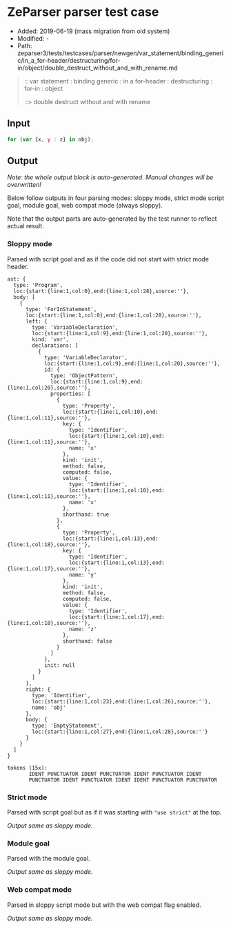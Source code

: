 # ZeParser parser test case

- Added: 2019-06-19 (mass migration from old system)
- Modified: -
- Path: zeparser3/tests/testcases/parser/newgen/var_statement/binding_generic/in_a_for-header/destructuring/for-in/object/double_destruct_without_and_with_rename.md

> :: var statement : binding generic : in a for-header : destructuring : for-in : object
>
> ::> double destruct without and with rename

## Input

`````js
for (var {x, y : z} in obj);
`````

## Output

_Note: the whole output block is auto-generated. Manual changes will be overwritten!_

Below follow outputs in four parsing modes: sloppy mode, strict mode script goal, module goal, web compat mode (always sloppy).

Note that the output parts are auto-generated by the test runner to reflect actual result.

### Sloppy mode

Parsed with script goal and as if the code did not start with strict mode header.

`````
ast: {
  type: 'Program',
  loc:{start:{line:1,col:0},end:{line:1,col:28},source:''},
  body: [
    {
      type: 'ForInStatement',
      loc:{start:{line:1,col:0},end:{line:1,col:28},source:''},
      left: {
        type: 'VariableDeclaration',
        loc:{start:{line:1,col:9},end:{line:1,col:20},source:''},
        kind: 'var',
        declarations: [
          {
            type: 'VariableDeclarator',
            loc:{start:{line:1,col:9},end:{line:1,col:20},source:''},
            id: {
              type: 'ObjectPattern',
              loc:{start:{line:1,col:9},end:{line:1,col:20},source:''},
              properties: [
                {
                  type: 'Property',
                  loc:{start:{line:1,col:10},end:{line:1,col:11},source:''},
                  key: {
                    type: 'Identifier',
                    loc:{start:{line:1,col:10},end:{line:1,col:11},source:''},
                    name: 'x'
                  },
                  kind: 'init',
                  method: false,
                  computed: false,
                  value: {
                    type: 'Identifier',
                    loc:{start:{line:1,col:10},end:{line:1,col:11},source:''},
                    name: 'x'
                  },
                  shorthand: true
                },
                {
                  type: 'Property',
                  loc:{start:{line:1,col:13},end:{line:1,col:18},source:''},
                  key: {
                    type: 'Identifier',
                    loc:{start:{line:1,col:13},end:{line:1,col:17},source:''},
                    name: 'y'
                  },
                  kind: 'init',
                  method: false,
                  computed: false,
                  value: {
                    type: 'Identifier',
                    loc:{start:{line:1,col:17},end:{line:1,col:18},source:''},
                    name: 'z'
                  },
                  shorthand: false
                }
              ]
            },
            init: null
          }
        ]
      },
      right: {
        type: 'Identifier',
        loc:{start:{line:1,col:23},end:{line:1,col:26},source:''},
        name: 'obj'
      },
      body: {
        type: 'EmptyStatement',
        loc:{start:{line:1,col:27},end:{line:1,col:28},source:''}
      }
    }
  ]
}

tokens (15x):
       IDENT PUNCTUATOR IDENT PUNCTUATOR IDENT PUNCTUATOR IDENT
       PUNCTUATOR IDENT PUNCTUATOR IDENT IDENT PUNCTUATOR PUNCTUATOR
`````

### Strict mode

Parsed with script goal but as if it was starting with `"use strict"` at the top.

_Output same as sloppy mode._

### Module goal

Parsed with the module goal.

_Output same as sloppy mode._

### Web compat mode

Parsed in sloppy script mode but with the web compat flag enabled.

_Output same as sloppy mode._
